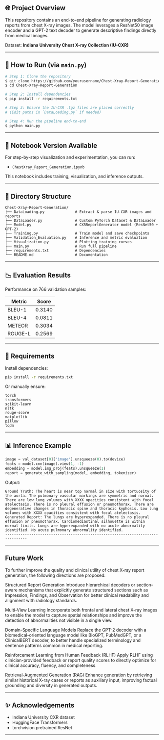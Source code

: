 ## 🌐 Project Overview
This repository contains an end-to-end pipeline for generating radiology reports from chest X-ray images. The model leverages a ResNet50 image encoder and a GPT-2 text decoder to generate descriptive findings directly from medical images.

Dataset: **Indiana University Chest X-ray Collection (IU-CXR)**

---

## 🚀 How to Run (via `main.py`)
```bash
# Step 1: Clone the repository
$ git clone https://github.com/yourusername/Chest-Xray-Report-Generation.git
$ cd Chest-Xray-Report-Generation

# Step 2: Install dependencies
$ pip install -r requirements.txt

# Step 3: Ensure the IU-CXR .tgz files are placed correctly
# (Edit paths in `DataLoading.py` if needed)

# Step 4: Run the pipeline end-to-end
$ python main.py
```

---

## 📒 Notebook Version Available
For step-by-step visualization and experimentation, you can run:

- `ChestXray_Report_Generation.ipynb`

This notebook includes training, visualization, and inference outputs.

---

## 🔮 Directory Structure
```
Chest-Xray-Report-Generation/
├── DataLoading.py              # Extract & parse IU-CXR images and reports
├── DataLoader.py               # Custom PyTorch Dataset & DataLoader
├── Model.py                    # CXRReportGenerator model (ResNet50 + GPT-2)
├── Training.py                 # Train model and save checkpoints
├── Validation_Evaluation.py    # Inference and metric evaluation
├── Visualization.py            # Plotting training curves
├── main.py                     # Run full pipeline
├── requirements.txt            # Dependencies
└── README.md                   # Documentation
```

---

## 📉 Evaluation Results
Performance on 766 validation samples:

| Metric      | Score  |
|-------------|--------|
| BLEU-1      | 0.3140 |
| BLEU-4      | 0.0811 |
| METEOR      | 0.3034 |
| ROUGE-L     | 0.2569 |

---

## 🔧 Requirements
Install dependencies:
```bash
pip install -r requirements.txt
```
Or manually ensure:
```
torch
transformers
scikit-learn
nltk
rouge-score
matplotlib
pillow
tqdm
```

---

## 📊 Inference Example
```python
image = val_dataset[0]['image'].unsqueeze(0).to(device)
feats = model.cnn(image).view(1, -1)
embedding = model.img_proj(feats).unsqueeze(1)
report = generate_with_sampling(model, embedding, tokenizer)
```
Output:
```
Ground Truth: The heart is near top normal in size with tortuosity of the aorta. The pulmonary vascular markings are symmetric and normal. There are low lung volumes with XXXX opacities consistent with focal atelectasis. There is no pleural effusion or pneumothorax. There are degenerative changes in thoracic spine and thoracic kyphosis. Low lung volumes with XXXX opacities consistent with focal atelectasis.
Generated Report: The lungs are hyperexpanded. There is no pleural effusion or pneumothorax. Cardiomediastinal silhouette is within normal limits. Lungs are hyperexpanded with no acute abnormality identified. No acute pulmonary abnormality identified.
--------------------------------------------------------------------------------
```
---

## Future Work
To further improve the quality and clinical utility of chest X-ray report generation, the following directions are proposed:

Structured Report Generation
Introduce hierarchical decoders or section-aware mechanisms that explicitly generate structured sections such as Impression, Findings, and Observation for better clinical readability and alignment with radiology standards.

Multi-View Learning
Incorporate both frontal and lateral chest X-ray images to enable the model to capture spatial relationships and improve the detection of abnormalities not visible in a single view.

Domain-Specific Language Models
Replace the GPT-2 decoder with a biomedical-oriented language model like BioGPT, PubMedGPT, or a ClinicalBERT decoder, to better handle specialized terminology and sentence patterns common in medical reporting.

Reinforcement Learning from Human Feedback (RLHF)
Apply RLHF using clinician-provided feedback or report quality scores to directly optimize for clinical accuracy, fluency, and completeness.

Retrieval-Augmented Generation (RAG)
Enhance generation by retrieving similar historical X-ray cases or reports as auxiliary input, improving factual grounding and diversity in generated outputs.

---

## ✨ Acknowledgements
- Indiana University CXR dataset
- HuggingFace Transformers
- torchvision pretrained ResNet

---

